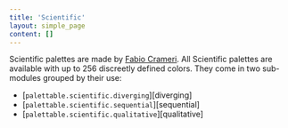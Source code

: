 ```yaml
---
title: 'Scientific'
layout: simple_page
content: []
---
```


Scientific palettes are made by
[Fabio Crameri](http://www.fabiocrameri.ch/colourmaps.php).
All Scientific palettes are available with up to 256 discreetly defined colors.
They come in two sub-modules grouped by their use:

- [`palettable.scientific.diverging`][diverging]
- [`palettable.scientific.sequential`][sequential]
- [`palettable.scientific.qualitative`][qualitative]
